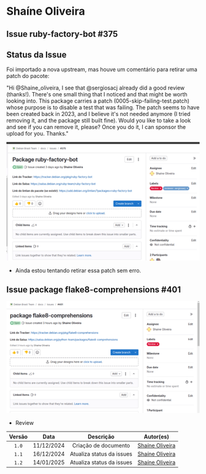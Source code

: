 # Shaíne Oliveira

## Issue ruby-factory-bot #375


## Status da Issue
 Foi importado a nova upstream, mas houve um comentário para retirar uma patch do pacote:

 "Hi @Shaine_oliveira,
I see that @sergiosacj already did a good review (thanks!).
There's one small thing that I noticed and that might be worth looking into.  This package carries a patch (0005-skip-failing-test.patch) whose purpose is to disable a test that was failing.  The patch seems to have been created back in 2023, and I believe it's not needed anymore (I tried removing it, and the package still built fine).
Would you like to take a look and see if you can remove it, please?  Once you do it, I can sponsor the upload for you.
Thanks."


 ![Issue #375](../img/issue375.png)

 - Ainda estou tentando retirar essa patch sem erro.

## Issue package flake8-comprehensions #401


 ![Issue #401](../img/issue401.png)

- Review


| Versão |    Data    |         Descrição          |  Autor(es)  |
| :----: | :--------: | :------------------------: | :---------: |
| `1.0`  | 11/12/2024 | Criação de documento | [Shaíne Oliveira](https://github.com/ShaineOliveira) |
| `1.1`  | 16/12/2024 | Atualiza status da issues | [Shaíne Oliveira](https://github.com/ShaineOliveira) |
| `1.2`  | 14/01/2025 | Atualiza status da issues | [Shaíne Oliveira](https://github.com/ShaineOliveira) |
